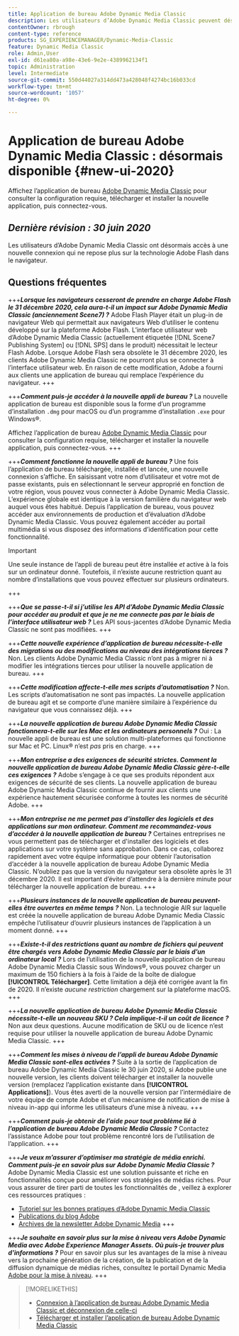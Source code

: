 ```yaml
---
title: Application de bureau Adobe Dynamic Media Classic
description: Les utilisateurs d’Adobe Dynamic Media Classic peuvent désormais actualiser complètement l’interface utilisateur.
contentOwner: rbrough
content-type: reference
products: SG_EXPERIENCEMANAGER/Dynamic-Media-Classic
feature: Dynamic Media Classic
role: Admin,User
exl-id: d61ea80a-a98e-43e6-9e2e-4389962134f1
topic: Administration
level: Intermediate
source-git-commit: 550d44027a314dd473a428048f4274bc16b033cd
workflow-type: tm+mt
source-wordcount: '1057'
ht-degree: 0%

---
```


# Application de bureau Adobe Dynamic Media Classic : désormais disponible {#new-ui-2020}

Affichez l’application de bureau [Adobe Dynamic Media Classic](/help/using/dynamic-media-classic-desktop-app.md) pour consulter la configuration requise, télécharger et installer la nouvelle application, puis connectez-vous.

## _Dernière révision : 30 juin 2020_

Les utilisateurs d’Adobe Dynamic Media Classic ont désormais accès à une nouvelle connexion qui ne repose plus sur la technologie Adobe Flash dans le navigateur.

## Questions fréquentes

+++**_Lorsque les navigateurs cesseront de prendre en charge Adobe Flash le 31 décembre 2020, cela aura-t-il un impact sur Adobe Dynamic Media Classic (anciennement Scene7) ?_**
Adobe Flash Player était un plug-in de navigateur Web qui permettait aux navigateurs Web d’utiliser le contenu développé sur la plateforme Adobe Flash. L’interface utilisateur web d’Adobe Dynamic Media Classic (actuellement étiquetée [!DNL Scene7 Publishing System] ou [!DNL SPS] dans le produit) nécessitait le lecteur Flash Adobe. Lorsque Adobe Flash sera obsolète le 31 décembre 2020, les clients Adobe Dynamic Media Classic ne pourront plus se connecter à l’interface utilisateur web. En raison de cette modification, Adobe a fourni aux clients une application de bureau qui remplace l’expérience du navigateur.
+++

+++**_Comment puis-je accéder à la nouvelle appli de bureau ?_**
La nouvelle application de bureau est disponible sous la forme d’un programme d’installation `.dmg` pour macOS ou d’un programme d’installation `.exe` pour Windows®.

Affichez l’application de bureau [Adobe Dynamic Media Classic](/help/using/dynamic-media-classic-desktop-app.md) pour consulter la configuration requise, télécharger et installer la nouvelle application, puis connectez-vous.
+++

<!-- NEWSLETTER IS DEAD The download links are also available by way of the [Adobe Dynamic Media Classic newsletter subscription page.](https://www.adobe.com/subscription/dynamic-media-newsletter.html) -->

+++**_Comment fonctionne la nouvelle appli de bureau ?_**
Une fois l’application de bureau téléchargée, installée et lancée, une nouvelle connexion s’affiche. En saisissant votre nom d’utilisateur et votre mot de passe existants, puis en sélectionnant le serveur approprié en fonction de votre région, vous pouvez vous connecter à Adobe Dynamic Media Classic. L’expérience globale est identique à la version familière du navigateur web auquel vous êtes habitué. Depuis l’application de bureau, vous pouvez accéder aux environnements de production et d’évaluation d’Adobe Dynamic Media Classic. Vous pouvez également accéder au portail multimédia si vous disposez des informations d’identification pour cette fonctionnalité.

>[!IMPORTANT]
>
>Une seule instance de l’appli de bureau peut être installée *et* active à la fois sur un ordinateur donné. Toutefois, il n’existe aucune restriction quant au nombre d’installations que vous pouvez effectuer sur plusieurs ordinateurs.

+++

+++**_Que se passe-t-il si j’utilise les API d’Adobe Dynamic Media Classic pour accéder au produit et que je ne me connecte pas par le biais de l’interface utilisateur web ?_**
Les API sous-jacentes d’Adobe Dynamic Media Classic ne sont pas modifiées.
+++

+++**_Cette nouvelle expérience d’application de bureau nécessite-t-elle des migrations ou des modifications au niveau des intégrations tierces ?_**
Non. Les clients Adobe Dynamic Media Classic n’ont pas à migrer ni à modifier les intégrations tierces pour utiliser la nouvelle application de bureau.
+++

+++**_Cette modification affecte-t-elle mes scripts d’automatisation ?_**
Non. Les scripts d’automatisation ne sont pas impactés. La nouvelle application de bureau agit et se comporte d’une manière similaire à l’expérience du navigateur que vous connaissez déjà.
+++

+++**_La nouvelle application de bureau Adobe Dynamic Media Classic fonctionnera-t-elle sur les Mac et les ordinateurs personnels ?_**
Oui : La nouvelle appli de bureau est une solution multi-plateformes qui fonctionne sur Mac et PC. Linux® n’est *pas* pris en charge.
+++

+++**_Mon entreprise a des exigences de sécurité strictes. Comment la nouvelle application de bureau Adobe Dynamic Media Classic gère-t-elle ces exigences ?_**
Adobe s’engage à ce que ses produits répondent aux exigences de sécurité de ses clients. La nouvelle application de bureau Adobe Dynamic Media Classic continue de fournir aux clients une expérience hautement sécurisée conforme à toutes les normes de sécurité Adobe.
+++

+++**_Mon entreprise ne me permet pas d&#39;installer des logiciels et des applications sur mon ordinateur. Comment me recommandez-vous d’accéder à la nouvelle application de bureau ?_**
Certaines entreprises ne vous permettent pas de télécharger et d&#39;installer des logiciels et des applications sur votre système sans approbation. Dans ce cas, collaborez rapidement avec votre équipe informatique pour obtenir l’autorisation d’accéder à la nouvelle application de bureau Adobe Dynamic Media Classic. N’oubliez pas que la version du navigateur sera obsolète après le 31 décembre 2020. Il est important d’éviter d’attendre à la dernière minute pour télécharger la nouvelle application de bureau.
+++

+++**_Plusieurs instances de la nouvelle application de bureau peuvent-elles être ouvertes en même temps ?_**
Non. La technologie AIR sur laquelle est créée la nouvelle application de bureau Adobe Dynamic Media Classic empêche l’utilisateur d’ouvrir plusieurs instances de l’application à un moment donné.
+++

+++**_Existe-t-il des restrictions quant au nombre de fichiers qui peuvent être chargés vers Adobe Dynamic Media Classic par le biais d’un ordinateur local ?_**
Lors de l’utilisation de la nouvelle application de bureau Adobe Dynamic Media Classic sous Windows®, vous pouvez charger un maximum de 150 fichiers à la fois à l’aide de la boîte de dialogue **[!UICONTROL Télécharger]**. Cette limitation a déjà été corrigée avant la fin de 2020. Il n’existe *aucune restriction* chargement sur la plateforme macOS.
+++

+++**_La nouvelle application de bureau Adobe Dynamic Media Classic nécessite-t-elle un nouveau SKU ? Cela implique-t-il un coût de licence ?_**
Non aux deux questions. Aucune modification de SKU ou de licence n’est requise pour utiliser la nouvelle application de bureau Adobe Dynamic Media Classic.
+++

+++**_Comment les mises à niveau de l’appli de bureau Adobe Dynamic Media Classic sont-elles activées ?_**
Suite à la sortie de l’application de bureau Adobe Dynamic Media Classic le 30 juin 2020, si Adobe publie une nouvelle version, les clients doivent télécharger et installer la nouvelle version (remplacez l’application existante dans **[!UICONTROL Applications]**). Vous êtes averti de la nouvelle version par l’intermédiaire de votre équipe de compte Adobe et d’un mécanisme de notification de mise à niveau in-app qui informe les utilisateurs d’une mise à niveau.
+++

+++**_Comment puis-je obtenir de l’aide pour tout problème lié à l’application de bureau Adobe Dynamic Media Classic ?_**
Contactez l’assistance Adobe pour tout problème rencontré lors de l’utilisation de l’application.
+++

+++**_Je veux m’assurer d’optimiser ma stratégie de média enrichi. Comment puis-je en savoir plus sur Adobe Dynamic Media Classic ?_** 
Adobe Dynamic Media Classic est une solution puissante et riche en fonctionnalités conçue pour améliorer vos stratégies de médias riches. Pour vous assurer de tirer parti de toutes les fonctionnalités de , veillez à explorer ces ressources pratiques :

* [Tutoriel sur les bonnes pratiques d’Adobe Dynamic Media Classic](https://experienceleague.adobe.com/en/docs/experience-manager-learn/dynamic-media-classic-tutorial/overview)
* [Publications du blog Adobe](https://blog.adobe.com/)<!-- (https://blog.adobe.com/tag/dynamic-media/) -->
* [Archives de la newsletter Adobe Dynamic Media](https://experienceleague.adobe.com/en/docs/dynamic-media-classic/using/dynamic-media-newsletter)
+++

<!-- HIDDEN AUGUST 2, 2021 BECAUSE THE NEWSLETTER WAS DISCONTINUED Plus, [subscribe to the Dynamic Media newsletter](https://www.adobe.com/subscription/dynamic-media-newsletter.html) to stay current on the latest news, information, training opportunities, powerful features available to you such as [Smart Imaging](https://experienceleague.adobe.com/docs/experience-manager-65/assets/dynamic/imaging-faq.html), and the complementary audit program. -->

+++**_Je souhaite en savoir plus sur la mise à niveau vers Adobe Dynamic Media avec Adobe Experience Manager Assets. Où puis-je trouver plus d&#39;informations ?_**
Pour en savoir plus sur les avantages de la mise à niveau vers la prochaine génération de la création, de la publication et de la diffusion dynamique de médias riches, consultez le portail Dynamic Media [Adobe pour la mise à niveau](/help/using/upgrade.md).
+++

>[!MORELIKETHIS]
>
>* [Connexion à l’application de bureau Adobe Dynamic Media Classic et déconnexion de celle-ci](/help/using/signing-out.md)
>* [Télécharger et installer l’application de bureau Adobe Dynamic Media Classic](/help/using/dynamic-media-classic-desktop-app.md)

<!-- SAVE: OLD LINK TO BEST PRACTICES GUIDE IN PDF https://www.adobe.com/content/dam/www/us/en/marketing/experience-manager-assets/dynamic-media/adobe-dynamic-media-classic-best-practices-guide.pdf -->